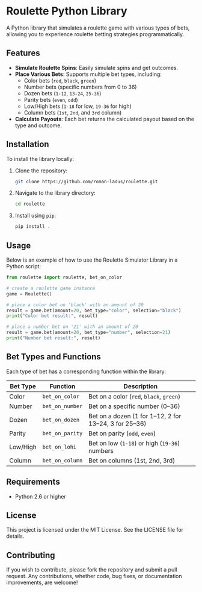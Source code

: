 # Roulette Python Library

A Python library that simulates a roulette game with various types of bets, allowing you to experience roulette betting strategies programmatically.

## Features

- **Simulate Roulette Spins**: Easily simulate spins and get outcomes.
- **Place Various Bets**: Supports multiple bet types, including:
  - Color bets (`red`, `black`, `green`)
  - Number bets (specific numbers from 0 to 36)
  - Dozen bets (`1-12`, `13-24`, `25-36`)
  - Parity bets (`even`, `odd`)
  - Low/High bets (`1-18` for low, `19-36` for high)
  - Column bets (`1st`, `2nd`, and `3rd` column)
- **Calculate Payouts**: Each bet returns the calculated payout based on the type and outcome.

## Installation

To install the library locally:

1. Clone the repository:
   
   ```bash
   git clone https://github.com/roman-ladus/roulette.git
   ```
   
3. Navigate to the library directory:
   
   ```bash
   cd roulette
   ```

5. Install using `pip`:
   
   ```bash
   pip install .
   ```

## Usage

Below is an example of how to use the Roulette Simulator Library in a Python script:

```python
from roulette import roulette, bet_on_color

# create a roulette game instance
game = Roulette()

# place a color bet on 'black' with an amount of 20
result = game.bet(amount=20, bet_type="color", selection="black")
print("Color bet result:", result)

# place a number bet on '21' with an amount of 20
result = game.bet(amount=20, bet_type="number", selection=21)
print("Number bet result:", result)
```

## Bet Types and Functions

Each type of bet has a corresponding function within the library:

| Bet Type | Function         | Description                                             |
|----------|------------------|---------------------------------------------------------|
| Color    | `bet_on_color`   | Bet on a color (`red`, `black`, `green`)                |
| Number   | `bet_on_number`  | Bet on a specific number (0–36)                         |
| Dozen    | `bet_on_dozen`   | Bet on a dozen (1 for 1–12, 2 for 13–24, 3 for 25–36)  |
| Parity   | `bet_on_parity`  | Bet on parity (`odd`, `even`)                           |
| Low/High | `bet_on_lohi`    | Bet on low (`1-18`) or high (`19-36`) numbers           |
| Column   | `bet_on_column`  | Bet on columns (1st, 2nd, 3rd)                          |

## Requirements

- Python 2.6 or higher

## License

This project is licensed under the MIT License. See the LICENSE file for details.

## Contributing

If you wish to contribute, please fork the repository and submit a pull request. Any contributions, whether code, bug fixes, or documentation improvements, are welcome!
